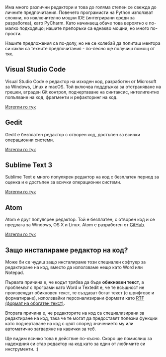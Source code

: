 Има много различни редактори и това до голяма степен се свежда до личните предпочитания. Повечето програмисти на Python използват сложни, но изключително мощни IDE (интегрирани среди за разработка), като PyCharm. Като начинаещ обаче това вероятно е по-малко подходящо; нашите препоръки са еднакво мощни, но много по-прости.

Нашите предложения са по-долу, но не се колебай да попиташ ментора си какви са техните предпочитания - по-лесно ще получиш помощ от тях.

## Visual Studio Code

Visual Studio Code е редактор на изходен код, разработен от Microsoft за Windows, Linux и macOS. Той включва поддръжка за отстраняване на грешки, вграден Git контрол, подчертаване на синтаксис, интелигентно попълване на код, фрагменти и рефакторинг на код.

[Изтегли го тук](https://code.visualstudio.com/)

## Gedit 

Gedit е безплатен редактор с отворен код, достъпен за всички операционни системи.

[Изтегли го тук](https://wiki.gnome.org/Apps/Gedit#Download)

## Sublime Text 3

Sublime Text е много популярен редактор на код с безплатен период за оценка и е достъпен за всички операционни системи.

[Изтегли го тук](https://www.sublimetext.com/3)

## Atom 

Atom е друг популярен редактор. Той е безплатен, с отворен код и се предлага за Windows, OS X и Linux. Atom е разработен от [GitHub](https://github.com/).

[Изтегли го тук](https://atom.io/)

## Защо инсталираме редактор на код?

Може би се чудиш защо инсталираме този специален софтуер за редактиране на код, вместо да използваме нещо като Word или Notepad.

Първата причина е, че кодът трябва да бъде **обикновен текст**, а проблемът с програми като Word и Textedit е, че те всъщност не произвеждат обикновен текст, те създават богат текст (с шрифтове и форматиране), използвайки персонализирани формати като [RTF (формат на обогатен текст)](https://en.wikipedia.org/wiki/Rich_Text_Format).

Втората причина е, че редакторите на код са специализирани за редактиране на код, така че те могат да предоставят полезни функции като подчертаване на код с цвят според значението му или автоматично затваряне на кавички за теб.

Ще видим всичко това в действие по-късно. Скоро ще помислиш за надеждния си стар редактор на код като за един от любимите си инструменти. :)